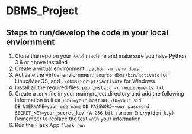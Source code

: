 # DBMS_Project

## Steps to run/develop the code in your local enviornment

 1. Clone the repo on your local machine and make sure you have Python 3.6 or above installed
 2. Create a virtual environment : `python -m venv dbms`
 3. Activate the virtual enviornment: `source dbms/bin/activate` for Linux/MacOS, and `.\dbms\Scripts\activate` for Windows
 4. Install all the required files: `pip install -r requirements.txt`
 5. Create a .env file in your main project directory and add the following information to it
	 `DB_HOST=your_host` 
	 `DB_SID=your_sid`
	 `DB_USERNAME=your_username` 
	 `DB_PASSWORD=your_password`
	 `SECRET_KEY=your_secret_key (A 256 bit random Encryption key)`
	  Remember to replace the text with your information
 6. Run the Flask App `flask run`